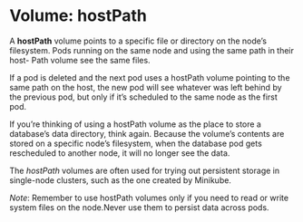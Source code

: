 # Volume: hostPath

A **hostPath** volume points to a specific file or directory on the node’s filesystem. Pods running on the same node and using the same path in their host-
Path volume see the same files.

If a pod is deleted and the next pod uses a hostPath volume pointing to the same path on the host, the new pod will see whatever was left behind by the previous pod, but only if it’s scheduled to the same node as the first pod.

If you’re thinking of using a hostPath volume as the place to store a database’s
data directory, think again. Because the volume’s contents are stored on a specific
node’s filesystem, when the database pod gets rescheduled to another node, it will no longer see the data.

The *hostPath* volumes are often used for trying out persistent storage in single-node clusters, such as the one created by Minikube.

*Note*: Remember to use hostPath volumes only if you need to read or write system files on the node.Never use them to persist data across pods.